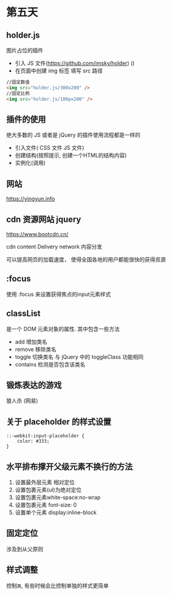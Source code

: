 # 第五天


## holder.js 
图片占位的插件

- 引入 JS 文件(https://github.com/imsky/holder)  (<script src="https://cdn.bootcss.com/holder/2.9.6/holder.min.js"></script>)
- 在页面中创建 img 标签 填写 src 路径
```html
//固定数值
<img src="holder.js/300x200" />
//固定比例
<img src="holder.js/100px200" />
```

## 插件的使用
绝大多数的 JS 或者是 jQuery 的插件使用流程都是一样的
- 引入文件( CSS 文件  JS 文件)
- 创建结构(按照提示, 创建一个HTML的结构内容)
- 实例化(调用)


## 网站
https://yingyun.info


## cdn 资源网站  jquery
https://www.bootcdn.cn/

cdn  content Delivery network 内容分发

可以提高网页的加载速度， 使得全国各地的用户都能很快的获得资源

## :focus
使用 :focus 来设置获得焦点的input元素样式

## classList
是一个 DOM 元素对象的属性. 其中包含一些方法
- add 增加类名
- remove 移除类名
- toggle 切换类名 与 jQuery 中的 toggleClass 功能相同
- contains 检测是否包含该类名

## 锻炼表达的游戏
狼人杀 (网易)

## 关于 placeholder 的样式设置
```
::-webkit-input-placeholder {
    color: #333;
}
```

## 水平排布撑开父级元素不换行的方法
1. 设置最外层元素 相对定位
2. 设置包裹元素(ul)为绝对定位
3. 设置包裹元素white-space:no-wrap
4. 设置包裹元素 font-size: 0
5. 设置单个元素 display:inline-block

## 固定定位
涉及到从父原则

## 样式调整
控制`类`, 有些时候会比控制单独的样式更简单












